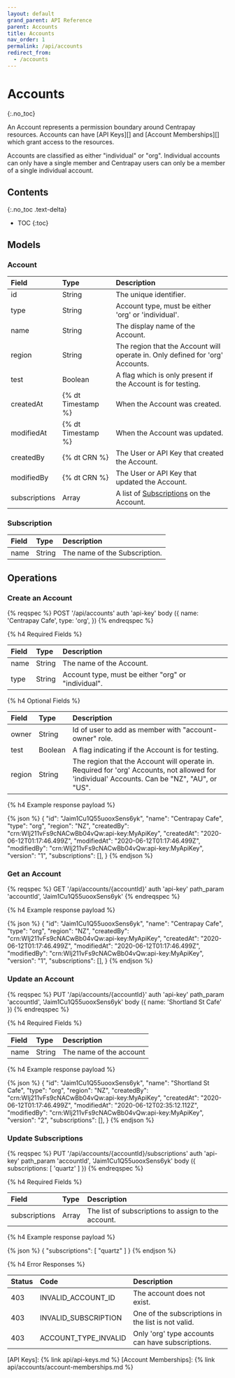 ```yaml
---
layout: default
grand_parent: API Reference
parent: Accounts
title: Accounts
nav_order: 1
permalink: /api/accounts
redirect_from:
  - /accounts
---
```


# Accounts
{:.no_toc}

An Account represents a permission boundary around Centrapay resources.
Accounts can have [API Keys][] and [Account Memberships][] which grant access to the resources.

Accounts are classified as either "individual" or "org". Individual accounts
can only have a single member and Centrapay users can only be a member of a single
individual account.


## Contents
{:.no_toc .text-delta}

* TOC
{:toc}


## Models

### Account


|     Field     |        Type        |                                  Description                                  |
| :------------ | :----------------- | :---------------------------------------------------------------------------- |
| id            | String             | The unique identifier.                                                        |
| type          | String             | Account type, must be either 'org' or 'individual'.                           |
| name          | String             | The display name of the Account.                                              |
| region        | String             | The region that the Account will operate in. Only defined for 'org' Accounts. |
| test          | Boolean            | A flag which is only present if the Account is for testing.                   |
| createdAt     | {% dt Timestamp %} | When the Account was created.                                                 |
| modifiedAt    | {% dt Timestamp %} | When the Account was updated.                                                 |
| createdBy     | {% dt CRN %}       | The User or API Key that created the Account.                                 |
| modifiedBy    | {% dt CRN %}       | The User or API Key that updated the Account.                                 |
| subscriptions | Array              | A list of [Subscriptions](#subscription) on the Account.                      |

### Subscription

| Field |  Type  |          Description          |
| :---- | :----- | :---------------------------- |
| name  | String | The name of the Subscription. |

## Operations

### Create an Account

{% reqspec %}
  POST '/api/accounts'
  auth 'api-key'
  body ({
    name: 'Centrapay Cafe',
    type: 'org',
  })
{% endreqspec %}

{% h4 Required Fields %}

| Field |  Type  |                     Description                     |
| :---- | :----- | :-------------------------------------------------- |
| name  | String | The name of the Account.                            |
| type  | String | Account type, must be either "org" or "individual". |

{% h4 Optional Fields %}

| Field  |  Type   |                                                                 Description                                                                  |
| :----- | :------ | :------------------------------------------------------------------------------------------------------------------------------------------- |
| owner  | String  | Id of user to add as member with "account-owner" role.                                                                                       |
| test   | Boolean | A flag indicating if the Account is for testing.                                                                                             |
| region | String  | The region that the Account will operate in. Required for 'org' Accounts, not allowed for 'individual' Accounts. Can be "NZ", "AU", or "US". |


{% h4 Example response payload %}

{% json %}
{
  "id": "Jaim1Cu1Q55uooxSens6yk",
  "name": "Centrapay Cafe",
  "type": "org",
  "region": "NZ",
  "createdBy": "crn:WIj211vFs9cNACwBb04vQw:api-key:MyApiKey",
  "createdAt": "2020-06-12T01:17:46.499Z",
  "modifiedAt": "2020-06-12T01:17:46.499Z",
  "modifiedBy": "crn:WIj211vFs9cNACwBb04vQw:api-key:MyApiKey",
  "version": "1",
  "subscriptions": [],
}
{% endjson %}

### Get an Account

{% reqspec %}
  GET '/api/accounts/{accountId}'
  auth 'api-key'
  path_param 'accountId', 'Jaim1Cu1Q55uooxSens6yk'
{% endreqspec %}

{% h4 Example response payload %}

{% json %}
{
  "id": "Jaim1Cu1Q55uooxSens6yk",
  "name": "Centrapay Cafe",
  "type": "org",
  "region": "NZ",
  "createdBy": "crn:WIj211vFs9cNACwBb04vQw:api-key:MyApiKey",
  "createdAt": "2020-06-12T01:17:46.499Z",
  "modifiedAt": "2020-06-12T01:17:46.499Z",
  "modifiedBy": "crn:WIj211vFs9cNACwBb04vQw:api-key:MyApiKey",
  "version": "1",
  "subscriptions": [],
}
{% endjson %}

### Update an Account

{% reqspec %}
  PUT '/api/accounts/{accountId}'
  auth 'api-key'
  path_param 'accountId', 'Jaim1Cu1Q55uooxSens6yk'
  body ({ name: 'Shortland St Cafe' })
{% endreqspec %}

{% h4 Required Fields %}

| Field |  Type  |       Description       |
| :---- | :----- | :---------------------- |
| name  | String | The name of the account |

{% h4 Example response payload %}

{% json %}
{
  "id": "Jaim1Cu1Q55uooxSens6yk",
  "name": "Shortland St Cafe",
  "type": "org",
  "region": "NZ",
  "createdBy": "crn:WIj211vFs9cNACwBb04vQw:api-key:MyApiKey",
  "createdAt": "2020-06-12T01:17:46.499Z",
  "modifiedAt": "2020-06-12T02:35:12.112Z",
  "modifiedBy": "crn:WIj211vFs9cNACwBb04vQw:api-key:MyApiKey",
  "version": "2",
  "subscriptions": [],
}
{% endjson %}

### Update Subscriptions

{% reqspec %}
  PUT '/api/accounts/{accountId}/subscriptions'
  auth 'api-key'
  path_param 'accountId', 'Jaim1Cu1Q55uooxSens6yk'
  body ({ subscriptions: [ 'quartz' ] })
{% endreqspec %}

{% h4 Required Fields %}

|     Field     | Type  |                     Description                     |
| :------------ | :---- | :-------------------------------------------------- |
| subscriptions | Array | The list of subscriptions to assign to the account. |

{% h4 Example response payload %}

{% json %}
{
  "subscriptions": [ "quartz" ]
}
{% endjson %}

{% h4 Error Responses %}

| Status |         Code         |                    Description                     |
| :----- | :------------------- | :------------------------------------------------- |
| 403    | INVALID_ACCOUNT_ID   | The account does not exist.                        |
| 403    | INVALID_SUBSCRIPTION | One of the subscriptions in the list is not valid. |
| 403    | ACCOUNT_TYPE_INVALID | Only 'org' type accounts can have subscriptions.   |

[API Keys]: {% link api/api-keys.md %}
[Account Memberships]: {% link api/accounts/account-memberships.md %}
